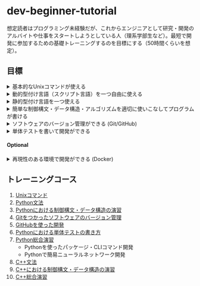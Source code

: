# dev-beginner-tutorial

想定読者はプログラミング未経験だが、これからエンジニアとして研究・開発のアルバイトや仕事をスタートしようとしている人（理系学部生など）。最短で開発に参加するための基礎トレーニングするのを目標にする（50時間くらいを想定）。

## 目標

<details>
<summary>基本的なUnixコマンドが使える</summary>

- `ls`
- `cd`
- `cp`
- `mv`
- `grep`
- `curl`
- `ssh`
- ...
</details>

<details>
<summary>動的型付け言語（スクリプト言語）を一つ自由に使える</summary>

- **Python**: とくに科学技術計算の用途では現状これ一択
- Ruby: 日本製でWeb系で人気があるが正直やや下火
- Perl: 下火
- JavaScript: Web系の仕事をするなら必要
- **TypeScript**: Microsoft製の型付きJavaScript
- ...

</details>


<details>
<summary>静的型付け言語を一つ使える</summary>

- **C++:** 学習難易度が高いが最速
- Java: 求人が多い
- **C#:** Microsoft製Java
- Golang: Google製で文法が比較的シンプル
- **Rust**: C/C++代替を目指しており、モダンかつ安全性が高い
- ...
</details>


<details>
<summary>簡単な制御構文・データ構造・アルゴリズムを適切に使いこなしてプログラムが書ける</summary>

- for
- if
- 配列 (vector, list, ...)
- 連想配列 (map, dict, ...)
- 集合 (set)
- (Optional) 再帰関数
- (Optional) 深さ優先探索、幅優先探索
- ...
</details>

<details>
<summary>ソフトウェアのバージョン管理ができる (Git/GitHub)</summary>

- `git checkout`
- `git add`
- `git commit`
- `git push`
- `git fetch`
- `git merge`
- `git pull`
- ...
</details>

<details>
<summary>単体テストを書いて開発ができる</summary>

- 自分の使える言語で単体テストが書ける
- CIを設定できる
</details>

#### Optional

<details>
<summary>再現性のある環境で開発ができる (Docker)</summary>

- 用意されたDockerコンテナを利用できる
- Dockerfileを自前で用意できる
</details>

## トレーニングコース

 1. [Unixコマンド](./docs/01_unix_command.md)
 2. [Python文法](./docs/02_python.md)
 3. [Pythonにおける制御構文・データ構造の演習](./docs/03_python_quiz.md)
 4. [Gitをつかったソフトウェアのバージョン管理](./docs/04_git.md)
 5. [GitHubを使った開発](./docs/05_github.md)
 6. [Pythonにおける単体テストの書き方](./docs/06_python_unittest.md)
 7. [Python総合演習](./docs/07_python_practice.md)
     - Pythonを使ったパッケージ・CLIコマンド開発
     - Pythonで簡易ニューラルネットワーク開発
 8. [C++文法](./docs/08_cpp.md)
 9. [C++における制御構文・データ構造の演習](./docs/09_cpp_quiz.md)
10. [C++総合演習](./docs/10_cpp_practice.md)